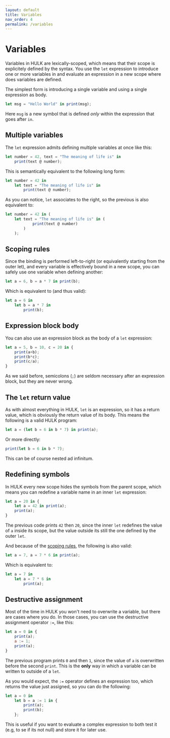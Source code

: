 ```yaml
---
layout: default
title: Variables
nav_order: 4
permalink: /variables
---
```


# Variables

Variables in HULK are lexically-scoped, which means that their scope is explicitely defined by the syntax. You use the `let` expression to introduce one or more variables in and evaluate an expression in a new scope where does variables are defined.

The simplest form is introducing a single variable and using a single expression as body.

```js
let msg = "Hello World" in print(msg);
```

Here `msg` is a new symbol that is defined *only* within the expression that goes after `in`.

## Multiple variables

The `let` expression admits defining multiple variables at once like this:

```js
let number = 42, text = "The meaning of life is" in
    print(text @ number);
```

This is semantically equivalent to the following long form:

```js
let number = 42 in
    let text = "The meaning of life is" in
        print(text @ number);
```

As you can notice, `let` associates to the right, so the previous is also equivalent to:

```js
let number = 42 in (
    let text = "The meaning of life is" in (
            print(text @ number)
        )
    );
```

## Scoping rules

Since the binding is performed left-to-right (or equivalently starting from the outer let), and every variable is effectively bound in a new scope, you can safely use one variable when defining another:

```js
let a = 6, b = a * 7 in print(b);
```

Which is equivalent to (and thus valid):

```js
let a = 6 in
    let b = a * 7 in
        print(b);
```

## Expression block body

You can also use an expression block as the body of a `let` expression:

```js
let a = 5, b = 10, c = 20 in {
    print(a+b);
    print(b*c);
    print(c/a);
}
```

As we said before, semicolons (`;`) are seldom necessary after an expression block, but they are never wrong.

## The `let` return value

As with almost everything in HULK, `let` is an expression, so it has a return value, which is obviously the return value of its body. This means the following is a valid HULK program:

```js
let a = (let b = 6 in b * 7) in print(a);
```

Or more directly:

```js
print(let b = 6 in b * 7);
```

This can be of course nested ad infinitum.

## Redefining symbols

In HULK every new scope hides the symbols from the parent scope, which means you can redefine a variable name in an inner `let` expression:

```js
let a = 20 in {
    let a = 42 in print(a);
    print(a);
}
```

The previous code prints `42` then `20`, since the inner `let` redefines the value of `a` inside its scope, but the value outside its still the one defined by the outer `let`.

And because of the [scoping rules](#scoping-rules), the following is also valid:

```js
let a = 7, a = 7 * 6 in print(a);
```

Which is equivalent to:

```js
let a = 7 in
    let a = 7 * 6 in
        print(a);
```

## Destructive assignment

Most of the time in HULK you won't need to overwrite a variable, but there are cases where you do. In those cases, you can use the destructive assignment operator `:=`, like this:

```js
let a = 0 in {
    print(a);
    a := 1;
    print(a);
}
```

The previous program prints `0` and then `1`, since the value of `a` is overwritten before the second `print`.
This is the **only** way in which a variable can be written to outside of a `let`.

As you would expect, the `:=` operator defines an expression too, which returns the value just assigned, so you can do the following:

```js
let a = 0 in
    let b = a := 1 in {
        print(a);
        print(b);
    };
```

This is useful if you want to evaluate a complex expression to both test it (e.g, to se if its not null) and store it for later use.

